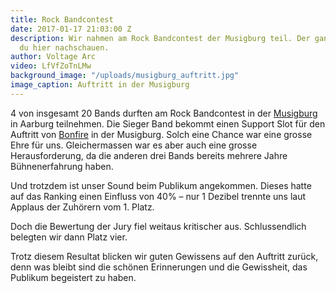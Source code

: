 ```yaml
---
title: Rock Bandcontest
date: 2017-01-17 21:03:00 Z
description: Wir nahmen am Rock Bandcontest der Musigburg teil. Der ganze gig kannst
  du hier nachschauen.
author: Voltage Arc
video: LfVfZoTnLMw
background_image: "/uploads/musigburg_auftritt.jpg"
image_caption: Auftritt in der Musigburg
---
```


4 von insgesamt 20 Bands durften am Rock Bandcontest in der [Musigburg](http://www.musigburg.ch) in Aarburg teilnehmen. Die Sieger Band bekommt einen Support Slot für den Auftritt von [Bonfire](http://www.bonfire.de/) in der Musigburg. Solch eine Chance war eine grosse Ehre für uns. Gleichermassen war es aber auch eine grosse Herausforderung, da die anderen drei Bands bereits mehrere Jahre Bühnenerfahrung haben.

Und trotzdem ist unser Sound beim Publikum angekommen. Dieses hatte auf das Ranking einen Einfluss von 40% – nur 1 Dezibel trennte uns laut Applaus der Zuhörern vom 1. Platz.

Doch die Bewertung der Jury fiel weitaus kritischer aus. Schlussendlich belegten wir dann Platz vier. 

Trotz diesem Resultat blicken wir guten Gewissens auf den Auftritt zurück, denn was bleibt sind die schönen Erinnerungen und die Gewissheit, das Publikum begeistert zu haben.